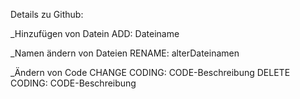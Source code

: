 Details zu Github:

_Hinzufügen von Datein
ADD: Dateiname

_Namen ändern von Dateien
RENAME: alterDateinamen

_Ändern von Code
CHANGE CODING: CODE-Beschreibung
DELETE CODING: CODE-Beschreibung
